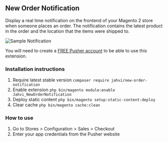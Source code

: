 ## New Order Notification

Display a real time notification on the frontend of your Magento 2 store when someone places an order. The notification contains the latest product in the order and the location that the items were shipped to.

![Sample Notification](http://i.imgur.com/DNvtVuP.gif)

You will need to create a [FREE Pusher account](https://dashboard.pusher.com/accounts/sign_up) to be able to use this extension.

### Installation instructions

1. Require latest stable version `composer require jahvi/new-order-notification`
2. Enable extension `php bin/magento module:enable Jahvi_NewOrderNotification`
3. Deploy static content `php bin/magento setup:static-content:deploy`
4. Clear cache `php bin/magento cache:clean`

### How to use

1. Go to Stores > Configuration > Sales > Checkout
2. Enter your app credentials from the Pusher website
